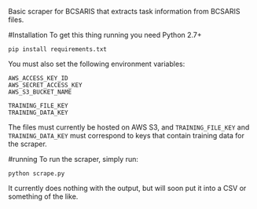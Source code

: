 Basic scraper for BCSARIS that extracts task information from BCSARIS files.

#Installation
To get this thing running you need Python 2.7+

    pip install requirements.txt

You must also set the following environment variables:

    AWS_ACCESS_KEY_ID
    AWS_SECRET_ACCESS_KEY
    AWS_S3_BUCKET_NAME

    TRAINING_FILE_KEY
    TRAINING_DATA_KEY

The files must currently be hosted on AWS S3, and `TRAINING_FILE_KEY` and `TRAINING_DATA_KEY` must correspond to keys that contain training data for the scraper.

#running
To run the scraper, simply run:

    python scrape.py

It currently does nothing with the output, but will soon put it into a CSV or something of the like.
